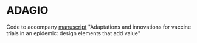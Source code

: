 # ADAGIO

Code to accompany [manuscript](https://github.com/robj411/ADAGIO/blob/master/Adaptive_Vaccine_Trials.pdf) "Adaptations and innovations for vaccine trials in an epidemic: design elements that add value"
